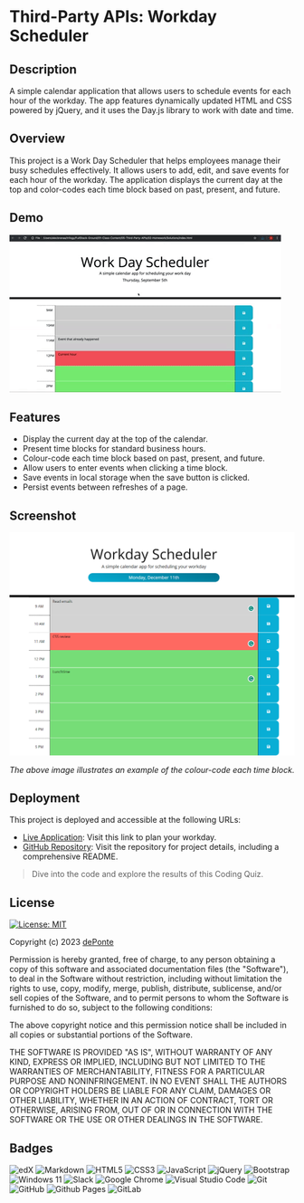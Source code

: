# Third-Party APIs: Workday Scheduler


## Description

A simple calendar application that allows users to schedule events for each hour of the workday. The app features dynamically updated HTML and CSS powered by jQuery, and it uses the Day.js library to work with date and time.


## Overview

This project is a Work Day Scheduler that helps employees manage their busy schedules effectively. It allows users to add, edit, and save events for each hour of the workday. The application displays the current day at the top and color-codes each time block based on past, present, and future.

## Demo

![Demo](./assets/images/work-day-scheduler-demo.gif)


## Features

- Display the current day at the top of the calendar.
- Present time blocks for standard business hours.
- Colour-code each time block based on past, present, and future.
- Allow users to enter events when clicking a time block.
- Save events in local storage when the save button is clicked.
- Persist events between refreshes of a page.


## Screenshot

![Workday Scheduler Screenshot](./assets/images/Planner-App_index.png)

*The above image illustrates an example of the colour-code each time block.*


## Deployment

This project is deployed and accessible at the following URLs:

- [Live Application](https://deponte-designer.github.io/Planner-App): Visit this link to plan your workday.
- [GitHub Repository](https://github.com/deponte-designer/Planner-App): Visit the repository for project details, including a comprehensive README.

> Dive into the code and explore the results of this Coding Quiz.


## License

[![License: MIT](https://img.shields.io/badge/License-MIT-yellow.svg)](https://opensource.org/licenses/MIT)

Copyright (c) 2023 [dePonte](https://github.com/deponte-designer)

Permission is hereby granted, free of charge, to any person obtaining a copy of this software and associated documentation files (the "Software"), to deal in the Software without restriction, including without limitation the rights to use, copy, modify, merge, publish, distribute, sublicense, and/or sell copies of the Software, and to permit persons to whom the Software is furnished to do so, subject to the following conditions:

The above copyright notice and this permission notice shall be included in all copies or substantial portions of the Software.

THE SOFTWARE IS PROVIDED "AS IS", WITHOUT WARRANTY OF ANY KIND, EXPRESS OR IMPLIED, INCLUDING BUT NOT LIMITED TO THE WARRANTIES OF MERCHANTABILITY, FITNESS FOR A PARTICULAR PURPOSE AND NONINFRINGEMENT. IN NO EVENT SHALL THE AUTHORS OR COPYRIGHT HOLDERS BE LIABLE FOR ANY CLAIM, DAMAGES OR OTHER LIABILITY, WHETHER IN AN ACTION OF CONTRACT, TORT OR OTHERWISE, ARISING FROM, OUT OF OR IN CONNECTION WITH THE SOFTWARE OR THE USE OR OTHER DEALINGS IN THE SOFTWARE.


## Badges

![edX](https://img.shields.io/badge/edX-%2302262B.svg?style=for-the-badge&logo=edX&logoColor=white)
![Markdown](https://img.shields.io/badge/markdown-%23000000.svg?style=for-the-badge&logo=markdown&logoColor=white)
![HTML5](https://img.shields.io/badge/html5-%23E34F26.svg?style=for-the-badge&logo=html5&logoColor=white)
![CSS3](https://img.shields.io/badge/css3-%231572B6.svg?style=for-the-badge&logo=css3&logoColor=white)
![JavaScript](https://img.shields.io/badge/javascript-%23323330.svg?style=for-the-badge&logo=javascript&logoColor=%23F7DF1E)
![jQuery](https://img.shields.io/badge/jquery-%230769AD.svg?style=for-the-badge&logo=jquery&logoColor=white)
![Bootstrap](https://img.shields.io/badge/bootstrap-%238511FA.svg?style=for-the-badge&logo=bootstrap&logoColor=white)
![Windows 11](https://img.shields.io/badge/Windows%2011-%230079d5.svg?style=for-the-badge&logo=Windows%2011&logoColor=white)
![Slack](https://img.shields.io/badge/Slack-4A154B?style=for-the-badge&logo=slack&logoColor=white)
![Google Chrome](https://img.shields.io/badge/Google%20Chrome-4285F4?style=for-the-badge&logo=GoogleChrome&logoColor=white)
![Visual Studio Code](https://img.shields.io/badge/Visual%20Studio%20Code-0078d7.svg?style=for-the-badge&logo=visual-studio-code&logoColor=white)
![Git](https://img.shields.io/badge/git-%23F05033.svg?style=for-the-badge&logo=git&logoColor=white)
![GitHub](https://img.shields.io/badge/github-%23121011.svg?style=for-the-badge&logo=github&logoColor=white)
![Github Pages](https://img.shields.io/badge/github%20pages-121013?style=for-the-badge&logo=github&logoColor=white)
![GitLab](https://img.shields.io/badge/gitlab-%23181717.svg?style=for-the-badge&logo=gitlab&logoColor=white)